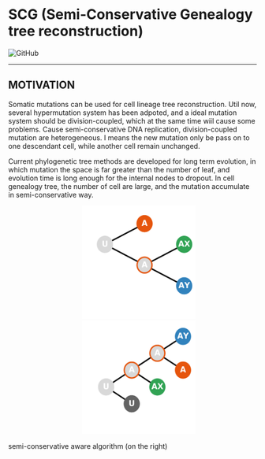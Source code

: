 # SCG (Semi-Conservative Genealogy tree reconstruction)

![GitHub](https://img.shields.io/github/license/mashape/apistatus.svg)

-----------------

## MOTIVATION

Somatic mutations can be used for cell lineage tree reconstruction.
Util now, several hypermutation system has been adpoted,
and a ideal mutation system should be division-coupled,
which at the same time wiil cause some problems.
Cause semi-conservative DNA replication, division-coupled mutation are heterogeneous.
I means the new mutation only be pass on to one descendant cell,
while another cell remain unchanged.

Current phylogenetic tree methods are developed for long term evolution,
in which mutation the space is far greater than the number of leaf,
and evolution time is long enough for the internal nodes to dropout. 
In cell genealogy tree, the number of cell are large,
and the mutation accumulate in semi-conservative way.


<p align="center">
  <img src="docs/T1.png" alt="T1" title="T1" width="230" height="230" hspace="150"> <img src="docs/T2.png" alt="T2" title="T2" width="230" height="230" hspace="150">
</p>


semi-conservative aware algorithm (on the right)
